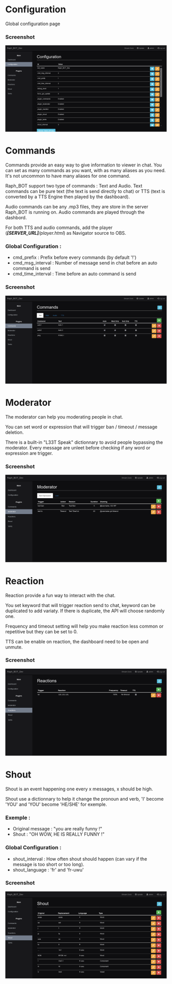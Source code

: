 # Configuration

Global configuration page

### Screenshot

![Raph_BOT](./Configuration.png)

# Commands

Commands provide an easy way to give information to viewer in chat.
You can set as many commands as you want, with as many aliases as you need. It's not uncommon to have many aliases for one command.

Raph_BOT support two type of commands : Text and Audio.
Text commands can be pure text (the text is send directly to chat) or TTS (text is converted by a TTS Engine then played by the dashboard).

Audio commands can be any .mp3 files, they are store in the server Raph_BOT is running on. Audio commands are played through the dashbord.

For both TTS and audio commands, add the player (***[SERVER_URL]**/player.html*) as Navigator source to OBS.

### Global Configuration :
- cmd_prefix : Prefix before every commands (by default '!')
- cmd_msg_interval : Number of message send in chat before an auto command is send
- cmd_time_interval : Time before an auto command is send

### Screenshot

![Raph_BOT](./Commands.png)

# Moderator

The moderator can help you moderating people in chat.

You can set word or expression that will trigger ban / timeout / message deletion.

There is a built-in "L33T Speak" dictionnary to avoid people bypassing the moderator. Every message are unleet before checking if any word or expression are trigger.

### Screenshot

![Raph_BOT](./Moderator.png)

# Reaction

Reaction provide a fun way to interact with the chat.

You set keyword that will trigger reaction send to chat, keyword can be duplicated to add variaty. If there is duplicate, the API will choose randomly one.

Frequency and timeout setting will help you make reaction less common or repetitive but they can be set to 0.

TTS can be enable on reaction, the dashboard need to be open and unmute.

### Screenshot

![Raph_BOT](./Reactions.png)

# Shout

Shout is an event happening one every x messages, x should be high.

Shout use a dictionnary to help it change the pronoun and verb, 'I' become 'YOU' and 'YOU' become 'HE/SHE' for exemple.

### Exemple :
- Original message : "you are really funny !"
- Shout : "OH WOW, HE IS REALLY FUNNY !"

### Global Configuration :
- shout_interval : How often shout should happen (can vary if the message is too short or too long).
- shout_language : 'fr' and 'fr-uwu'

### Screenshot

![Raph_BOT](./Shout.png)